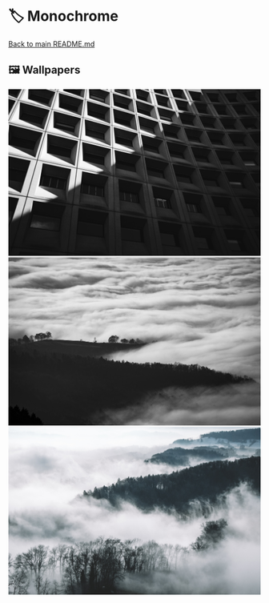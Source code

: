 # 🏷️ Monochrome

[Back to main README.md](../../)

## 🖼️ Wallpapers

![](001.jpg)
![](002.jpg)
![](003.jpg)
